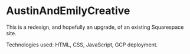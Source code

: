 # AustinAndEmilyCreative

This is a redesign, and hopefully an upgrade, of an existing Squarespace site.

Technologies used: HTML, CSS, JavaScript, GCP deployment.
